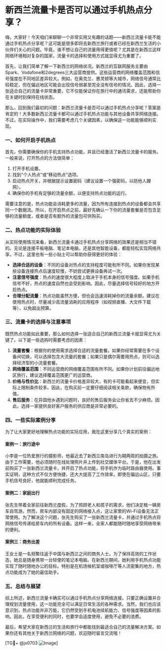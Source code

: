# 新西兰流量卡是否可以通过手机热点分享？

嗨，大家好！今天咱们来聊聊一个非常实用又有趣的话题——新西兰流量卡能不能通过手机热点分享呢？这可能是很多即将去新西兰旅行或者已经在新西兰生活的小伙伴们关心的问题。毕竟，谁不想让自己的流量用得更值呢？尤其是在新西兰这样网络环境相对复杂的国家，流量卡的选择和使用方式就显得尤为重要了。

首先，让我们简单了解一下新西兰的网络状况。新西兰的互联网服务主要由Spark、Vodafone和2degrees三大运营商提供。这些运营商的网络覆盖范围和信号强度在不同地区差异较大。例如，在奥克兰、惠灵顿等大城市，网络信号通常比较稳定，但在偏远地区可能会出现信号弱甚至完全没有信号的情况。因此，选择一张适合自己的流量卡非常重要，它不仅能保证你在旅行中的通讯需求，还能帮助你在关键时刻保持在线状态。

那么，回到我们最初的问题：新西兰流量卡是否可以通过手机热点分享呢？答案是肯定的！大多数新西兰流量卡都可以通过手机热点功能与其他设备共享网络连接。不过，在实际操作中，我们需要考虑几个关键因素，以确保这一功能能够顺利实现。

### 一、如何开启手机热点

首先，你需要确保你的手机支持热点功能，并且已经激活了新西兰流量卡的服务。一般来说，打开热点的方法很简单：

1. 打开手机设置。
2. 找到“个人热点”或“移动热点”选项。
3. 启动热点开关，并根据提示设置密码（建议设置一个强密码，以防他人蹭网）。
4. 确保你的手机有足够的流量余额，以便支持热点功能的运行。

需要注意的是，热点功能会消耗更多的流量，因为所有连接到热点的设备都会共享同一个数据流。所以，在开启热点之前，最好先确认一下你的流量套餐是否包含足够的流量额度，或者是否有额外的流量包可供购买。

### 二、热点功能的实际体验

从实际使用情况来看，新西兰流量卡通过手机热点分享网络的效果还是相当不错的。无论是连接平板电脑、笔记本电脑，还是其他智能设备，都能轻松实现网络共享。不过，这里也有一些小贴士可以帮助你获得更好的体验：

- **选择合适的设备**：不同的设备对热点的支持程度可能有所不同。如果你发现某些设备连接热点后速度较慢，不妨尝试更换设备再试一次。
- **注意信号强度**：热点的速度很大程度上取决于手机本身的信号强度。如果手机信号不好，热点的速度自然也会受到影响。因此，尽量选择信号较好的地方开启热点。
- **合理分配流量**：热点功能虽然方便，但也会迅速消耗掉你的流量余额。建议在使用热点时，尽量减少高流量消耗的应用程序（如视频直播、大文件下载等），以免超出预算。

### 三、流量卡的选择与注意事项

既然热点功能如此重要，那么如何选择一张适合自己的新西兰流量卡就显得尤为关键了。以下是一些选购时需要考虑的因素：

1. **流量套餐**：根据你的使用需求选择合适的流量套餐。如果你经常需要在多个设备间切换，可以选择包含大流量的套餐；如果只是偶尔需要用热点，则可以选择经济型的小流量套餐。
2. **网络覆盖范围**：不同运营商的网络覆盖范围有所不同。如果你计划前往偏远地区旅行，建议选择覆盖范围更广的运营商。
3. **价格与性价比**：新西兰的流量卡价格差异较大，有的卡可能看起来便宜，但实际上限制条件较多。因此，在购买前一定要仔细阅读相关条款，确保物有所值。
4. **售后服务**：在异国他乡遇到问题时，良好的售后服务会让你省去不少麻烦。因此，选择一家提供良好客户服务的供应商是非常必要的。

### 四、一些实际案例分享

为了让大家更好地理解热点功能的实际应用，我在这里分享几个真实的案例：

#### 案例一：旅行途中
小李是一位热爱旅行的摄影师，他最近去了新西兰南岛进行为期两周的拍摄之旅。由于工作需要，他必须随时在线处理照片并上传到社交媒体平台。于是，他在出发前购买了一张新西兰流量卡，并开启了热点功能，将手机作为临时路由器使用。事实证明，这种方式不仅方便快捷，还大大提高了工作效率。即使在偏远山区，只要手机信号良好，他就能顺利完成任务。

#### 案例二：家庭出行
张先生带着全家前往新西兰度假，为了照顾老人和孩子的需求，他们决定租一辆房车自驾游。然而，房车内部没有固定的网络接入点，这让家里的Wi-Fi设备无法正常使用。为了解决这个问题，张先生购买了一张新西兰流量卡，并通过手机热点将网络信号传递给房车内的所有设备。这样一来，全家人都能随时随地享受网络带来的便利。

#### 案例三：商务出差
王女士是一名频繁往返于中国与新西兰之间的商务人士。为了保持高效的工作状态，她总是随身携带一台轻便的笔记本电脑。在新西兰期间，她利用手机热点功能实现了随时随地办公的目标。特别是在机场候机室或咖啡厅等人流密集的地方，热点功能成为了她的最佳助手。

### 五、总结与展望

综上所述，新西兰流量卡确实可以通过手机热点分享网络连接。只要正确设置并合理规划流量使用，这一功能完全可以满足日常生活的各种需求。当然，我们也应该意识到，热点功能并非万能，它仍然受到手机电池续航能力、信号强度等因素的影响。因此，在享受便利的同时，也要学会适度使用，避免不必要的浪费。

最后，希望大家在新西兰的生活和旅行中都能找到最适合自己的流量解决方案。如果你还有其他关于新西兰网络的问题，欢迎随时留言交流哦！

[TG💪+ @jx0703 ![Image](https://github.com/user-attachments/assets/dbca1d08-cadb-493c-b0ec-ad6f7a83f270)]